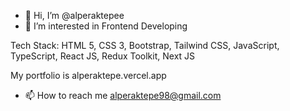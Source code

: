 - 👋 Hi, I’m @alperaktepee
- 👀 I’m interested in Frontend Developing


Tech Stack: HTML 5, CSS 3, Bootstrap, Tailwind CSS, JavaScript, TypeScript, React JS, Redux Toolkit, Next JS

My portfolio is alperaktepe.vercel.app

- 📫 How to reach me alperaktepe98@gmail.com

<!---
alperaktepee/alperaktepee is a ✨ special ✨ repository because its `README.md` (this file) appears on your GitHub profile.
You can click the Preview link to take a look at your changes.
--->
